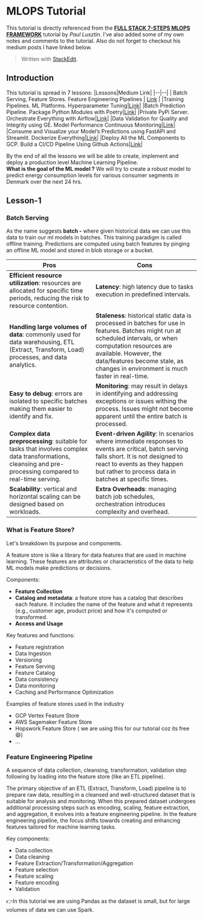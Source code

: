 # MLOPS Tutorial
This tutorial is directly referenced from the **[FULL STACK 7-STEPS MLOPS FRAMEWORK](https://towardsdatascience.com/a-framework-for-building-a-production-ready-feature-engineering-pipeline-f0b29609b20f)** tutorial by *Paul Lusztin*. I've also added some of my own notes and comments to the tutorial. Also do not forget to checkout his medium posts I have linked below.

> Written with [StackEdit](https://stackedit.io/).

## Introduction

This tutorial is spread in 7 lessons:
|Lessons|Medium Link|
|--|--|
| Batch Serving, Feature Stores. Feature Engineering Pipelines | [Link](https://towardsdatascience.com/a-framework-for-building-a-production-ready-feature-engineering-pipeline-f0b29609b20f) |
|Training Pipelines. ML Platforms. Hyperparameter Tuning|[Link](https://medium.com/towards-data-science/a-guide-to-building-effective-training-pipelines-for-maximum-results-6fdaef594cee)|
|Batch Prediction Pipeline. Package Python Modules with Poetry|[Link](https://medium.com/towards-data-science/unlock-the-secret-to-efficient-batch-prediction-pipelines-using-python-a-feature-store-and-gcs-17a1462ca489)|
|Private PyPi Server. Orchestrate Everything with Airflow|[Link](https://medium.com/towards-data-science/unlocking-mlops-using-airflow-a-comprehensive-guide-to-ml-system-orchestration-880aa9be8cff)|
|Data Validation for Quality and Integrity using GE. Model Performance Continuous Monitoring|[Link](https://towardsdatascience.com/ensuring-trustworthy-ml-systems-with-data-validation-and-real-time-monitoring-89ab079f4360)|
|Consume and Visualize your Model’s Predictions using FastAPI and Streamlit. Dockerize Everything|[Link](https://medium.com/towards-data-science/fastapi-and-streamlit-the-python-duo-you-must-know-about-72825def1243)|
|Deploy All the ML Components to GCP. Build a CI/CD Pipeline Using Github Actions|[Link]("https://medium.com/towards-data-science/seamless-ci-cd-pipelines-with-github-actions-on-gcp-your-tools-for-effective-mlops-96f676f72012")|

By the end of all the lessons we will be able to create, implement and deploy a production level Machine Learning Pipeline.
 <br>
**What is the goal of the ML model ?**
We will try to create a robust model to predict energy consumption levels for various consumer segments in Denmark over the next 24 hrs.

## Lesson-1

### Batch Serving
As the name suggests **batch -** where given historical data we can use this data to train our ml models in batches. This training paradigm is called offline training. Predictions are computed using batch features by pinging an offline ML model and stored in blob storage or a bucket. 

|Pros| Cons  |
|--|--|
|**Efficient resource utilization**: resources are allocated for specific time periods, reducing the risk to resource contention.|**Latency**: high latency due to tasks execution in predefined intervals.|
|**Handling large volumes of data**: commonly used for data warehousing, ETL (Extract, Transform, Load) processes, and data analytics.|**Staleness**: historical static data is processed in batches for use in features. Batches might run at scheduled intervals, or when computation resources are available. However, the data/features become stale, as changes in environment is much faster in real-time.|
|**Easy to debug**: errors are isolated to specific batches making them easier to identify and fix.|**Monitoring**: may result in delays in identifying and addressing exceptions or issues withing the process. Issues might not become apparent until the entire batch is processed.|
|**Complex data preprocessing**: suitable for tasks that involves complex data transformations, cleansing and pre-processing compared to real-time serving.|**Event-driven Agility**: In scenarios where immediate responses to events are critical, batch serving falls short. It is not designed to react to events as they happen but rather to process data in batches at specific times.|
|**Scalability**: vertical and horizontal scaling can be designed based on workloads.|**Extra Overheads**: managing batch job schedules, orchestration introduces complexity and overhead.|

### What is Feature Store?
Let's breakdown its purpose and components.

A feature store is like a library for data features that are used in machine learning. These features are attributes or characteristics of the data to help ML models make predictions or decisions.

Components:

 - **Feature Collection**
 - **Catalog and metadata**: a feature store has a catalog that describes each feature. It includes the name of the feature and what it represents (e.g., customer age, product price) and how it's computed or transformed.
 - **Access and Usage**
 
 Key features and functions:
 - Feature registration
 - Data Ingestion
 - Versioning
 - Feature Serving
 - Feature Catalog
 - Data consistency
 - Data monitoring
 - Caching and Performance Optimization

Examples of feature stores used in the industry

 - GCP Vertex Feature Store
 - AWS Sagemaker Feature Store
 - Hopswork Feature Store ( we are using this for our tutorial coz its free :smile:)
 - ...

### Feature Engineering Pipeline
A sequence of data collection, cleansing, transformation, validation step following by loading into the feature store (like an ETL pipeline).

The primary objective of an ETL (Extract, Transform, Load) pipeline is to prepare raw data, resulting in a cleansed and well-structured dataset that is suitable for analysis and monitoring. When this prepared dataset undergoes additional processing steps such as encoding, scaling, feature extraction, and aggregation, it evolves into a feature engineering pipeline. In the feature engineering pipeline, the focus shifts towards creating and enhancing features tailored for machine learning tasks.

Key components:

 - Data collection
 - Data cleaning
 - Feature Extraction/Transformation/Aggregation
 - Feature selection
 - Feature scaling
 - Feature encoding
 - Validation
 
 :point_right:In this tutorial we are using Pandas as the dataset is small, but for large volumes of data we can use Spark.
